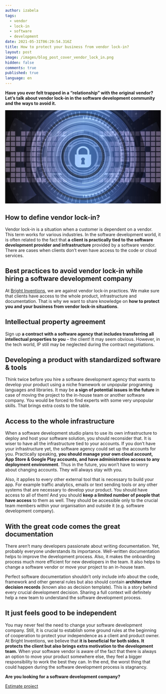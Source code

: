```yaml
---
author: izabela
tags:
  - vendor
  - lock-in
  - software
  - development
date: 2021-05-31T06:29:54.316Z
title: How to protect your business from vendor lock-in?
layout: post
image: /images/blog_post_cover_vendor_lock_in.png
hidden: false
comments: true
published: true
language: en
---
```

**Have you ever felt trapped in a “relationship” with the original vendor? Let’s talk about vendor lock-in in the software development community and the ways to avoid it.**

![vendor lock-in software developement](../../static/images/cyber-security-3400657_1920.jpg "")

## How to define vendor lock-in?

Vendor lock-in is a situation when a customer is dependent on a vendor. This term works for various industries. In the software development world, it is often related to the fact that **a** **client is practically tied to the software development provider and infrastructure** provided by a software vendor. There are cases when clients don’t even have access to the code or cloud services.

## Best practices to avoid vendor lock-in while hiring a software development company

At [Bright Inventions](https://brightinventions.pl), we are against vendor lock-in practices. We make sure that clients have access to the whole product, infrastructure and documentation. That is why we want to share knowledge on **how to protect you and your business from vendor lock-in situations**.

## Intellectual property agreement

Sign up **a contract with a software agency that includes transferring all intellectual properties to you** – the client! It may seem obvious. However, in the tech world, IP still may be neglected during the contract negotiations.

## Developing a product with standardized software & tools

Think twice before you hire a software development agency that wants to develop your product using a niche framework or unpopular programing languages and libraries. It may be **a sign of potential issues** **in the future** in case of moving the project to the in-house team or another software company. You would be forced to find experts with some very unpopular skills. That brings extra costs to the table. 

## Access to the whole infrastructure

When a software development studio plans to use its own infrastructure to deploy and host your software solution, you should reconsider that. It is wiser to have all the infrastructure tied to your accounts. If you don’t have your infrastructure yet, the software agency could set up the accounts for you. Practically speaking, **you should manage your own cloud account, App Store & Google Play accounts, and have administrative access to any deployment environment**. Thus in the future, you won’t have to worry about changing accounts. They will always stay with you.

Also, it applies to every other external tool that is necessary to build your app. For example traffic analytics, emails or text sending tools or any other systems that are necessary to develop your product. You should have access to all of them! And you should **keep a limited number of people that have access** to them as well. They should be accessible only to the crucial team members within your organisation and outside it (e.g. software development company).

## With the great code comes the great documentation 

There aren’t many developers passionate about writing documentation. Yet, probably everyone understands its importance. Well-written documentation helps to improve the development process. Also, it makes the onboarding process much more efficient for new developers in the team. It also helps to change a software vendor or move your project to an in-house team. 

Perfect software documentation shouldn’t only include info about the code, framework and other general rules but also should contain **architecture decision records** (known also as decision template). This is a story behind every crucial development decision. Sharing a full context will definitely help a new team to understand the software development process.

## It just feels good to be independent

You may never feel the need to change your software development company. Still, it is crucial to establish some ground rules at the beginning of cooperation to protect your independence as a client and product owner. At Bright Inventions, we believe that **it is beneficial for both sides. It protects the client but also brings extra motivation to the development team.** When your software vendor is aware of the fact that there is always an option to move your product somewhere else, they feel a bigger responsibility to work the best they can. In the end, the worst thing that could happen during the software development process is stagnancy. 

**Are you looking for a software development company?**

[Estimate project](/start-project)
